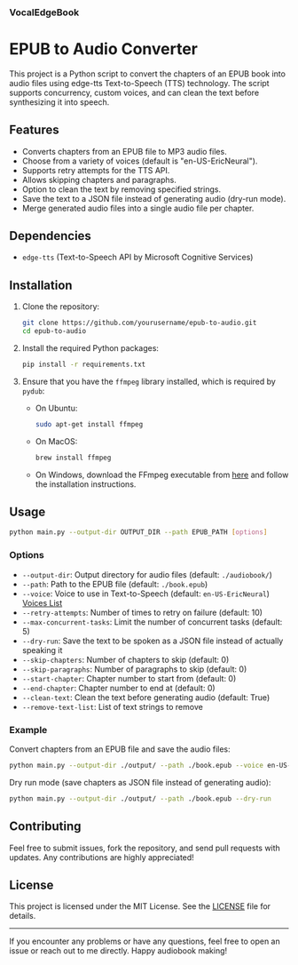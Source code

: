 ### VocalEdgeBook

# EPUB to Audio Converter

This project is a Python script to convert the chapters of an EPUB book into audio files using edge-tts Text-to-Speech (TTS) technology. The script supports concurrency, custom voices, and can clean the text before synthesizing it into speech.

## Features

- Converts chapters from an EPUB file to MP3 audio files.
- Choose from a variety of voices (default is "en-US-EricNeural").
- Supports retry attempts for the TTS API.
- Allows skipping chapters and paragraphs.
- Option to clean the text by removing specified strings.
- Save the text to a JSON file instead of generating audio (dry-run mode).
- Merge generated audio files into a single audio file per chapter.

## Dependencies

- `edge-tts` (Text-to-Speech API by Microsoft Cognitive Services)

## Installation

1. Clone the repository:
   ```sh
   git clone https://github.com/yourusername/epub-to-audio.git
   cd epub-to-audio
   ```

2. Install the required Python packages:
   ```sh
   pip install -r requirements.txt
   ```

3. Ensure that you have the `ffmpeg` library installed, which is required by `pydub`:
   - On Ubuntu:
     ```sh
     sudo apt-get install ffmpeg
     ```
   - On MacOS:
     ```sh
     brew install ffmpeg
     ```
   - On Windows, download the FFmpeg executable from [here](https://ffmpeg.org/download.html) and follow the installation instructions.

## Usage

```sh
python main.py --output-dir OUTPUT_DIR --path EPUB_PATH [options]
```

### Options

- `--output-dir`: Output directory for audio files (default: `./audiobook/`)
- `--path`: Path to the EPUB file (default: `./book.epub`)
- `--voice`: Voice to use in Text-to-Speech (default: `en-US-EricNeural`) [Voices List](https://gist.github.com/BettyJJ/17cbaa1de96235a7f5773b8690a20462)
- `--retry-attempts`: Number of times to retry on failure (default: 10)
- `--max-concurrent-tasks`: Limit the number of concurrent tasks (default: 5)
- `--dry-run`: Save the text to be spoken as a JSON file instead of actually speaking it
- `--skip-chapters`: Number of chapters to skip (default: 0)
- `--skip-paragraphs`: Number of paragraphs to skip (default: 0)
- `--start-chapter`: Chapter number to start from (default: 0)
- `--end-chapter`: Chapter number to end at (default: 0)
- `--clean-text`: Clean the text before generating audio (default: True)
- `--remove-text-list`: List of text strings to remove

### Example

Convert chapters from an EPUB file and save the audio files:

```sh
python main.py --output-dir ./output/ --path ./book.epub --voice en-US-EricNeural
```

Dry run mode (save chapters as JSON file instead of generating audio):

```sh
python main.py --output-dir ./output/ --path ./book.epub --dry-run
```

## Contributing

Feel free to submit issues, fork the repository, and send pull requests with updates. Any contributions are highly appreciated!

## License

This project is licensed under the MIT License. See the [LICENSE](LICENSE) file for details.

---

If you encounter any problems or have any questions, feel free to open an issue or reach out to me directly. Happy audiobook making!
